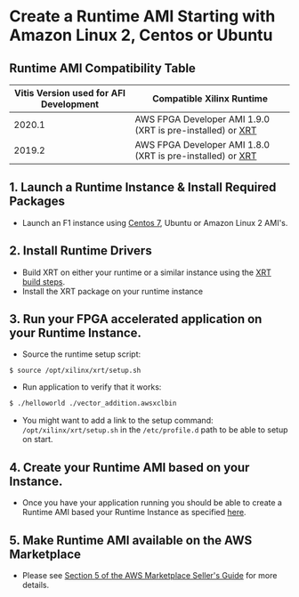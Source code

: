 # Create a Runtime AMI Starting with Amazon Linux 2, Centos or Ubuntu                          

## Runtime AMI Compatibility Table

| Vitis Version used for AFI Development | Compatible Xilinx Runtime |
|--------------------------------------|-----------------------------|
| 2020.1 | AWS FPGA Developer AMI 1.9.0 (XRT is pre-installed) or [XRT](https://xilinx.github.io/XRT/2020.1/html/build.html) |
| 2019.2 | AWS FPGA Developer AMI 1.8.0 (XRT is pre-installed) or [XRT](https://xilinx.github.io/XRT/2019.2/html/build.html) |

## 1. Launch a Runtime Instance & Install Required Packages 

* Launch an F1 instance using [Centos 7](https://aws.amazon.com/marketplace/pp/B00O7WM7QW), Ubuntu or Amazon Linux 2 AMI's.

## 2. Install Runtime Drivers  
* Build XRT on either your runtime or a similar instance using the [XRT build steps](https://xilinx.github.io/XRT/2019.2/html/build.html).
* Install the XRT package on your runtime instance

## 3. Run your FPGA accelerated application on your Runtime Instance.
* Source the runtime setup script:
```
$ source /opt/xilinx/xrt/setup.sh
```
* Run application to verify that it works:
```bash
$ ./helloworld ./vector_addition.awsxclbin 
```
* You might want to add a link to the setup command: `/opt/xilinx/xrt/setup.sh` in the `/etc/profile.d` path to be able to setup on start.

## 4. Create your Runtime AMI based on your Instance.

* Once you have your application running you should be able to create a Runtime AMI based your Runtime Instance as specified [here](http://docs.aws.amazon.com/AWSEC2/latest/UserGuide/creating-an-ami-ebs.html).

## 5. Make Runtime AMI available on the AWS Marketplace

* Please see [Section 5 of the AWS Marketplace Seller's Guide](https://awsmp-loadforms.s3.amazonaws.com/AWS_Marketplace_-_Seller_Guide.pdf#page=19) for more details. 

